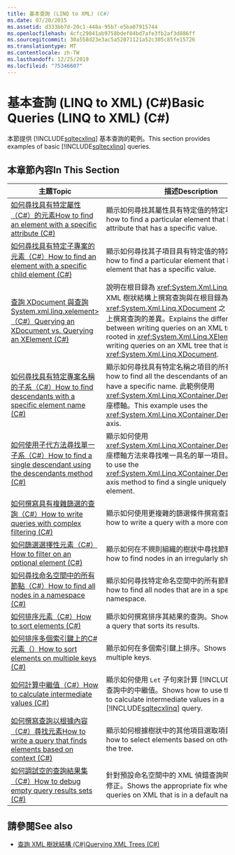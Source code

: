 ```yaml
---
title: 基本查詢 (LINQ to XML) (C#)
ms.date: 07/20/2015
ms.assetid: d333bb7d-20c1-448a-95b7-e5ba07915744
ms.openlocfilehash: 4cfc29041ab9758bdef04bd7afe3fb2af3d886ff
ms.sourcegitcommit: 30a558d23e3ac5a52071121a52c305c85fe15726
ms.translationtype: MT
ms.contentlocale: zh-TW
ms.lasthandoff: 12/25/2019
ms.locfileid: "75346607"
---
```

# <a name="basic-queries-linq-to-xml-c"></a><span data-ttu-id="2e579-102">基本查詢 (LINQ to XML) (C#)</span><span class="sxs-lookup"><span data-stu-id="2e579-102">Basic Queries (LINQ to XML) (C#)</span></span>
<span data-ttu-id="2e579-103">本節提供 [!INCLUDE[sqltecxlinq](~/includes/sqltecxlinq-md.md)] 基本查詢的範例。</span><span class="sxs-lookup"><span data-stu-id="2e579-103">This section provides examples of basic [!INCLUDE[sqltecxlinq](~/includes/sqltecxlinq-md.md)] queries.</span></span>  
  
## <a name="in-this-section"></a><span data-ttu-id="2e579-104">本章節內容</span><span class="sxs-lookup"><span data-stu-id="2e579-104">In This Section</span></span>  
  
|<span data-ttu-id="2e579-105">主題</span><span class="sxs-lookup"><span data-stu-id="2e579-105">Topic</span></span>|<span data-ttu-id="2e579-106">描述</span><span class="sxs-lookup"><span data-stu-id="2e579-106">Description</span></span>|  
|-----------|-----------------|  
|[<span data-ttu-id="2e579-107">如何尋找具有特定屬性（C#）的元素</span><span class="sxs-lookup"><span data-stu-id="2e579-107">How to find an element with a specific attribute (C#)</span></span>](./how-to-find-an-element-with-a-specific-attribute.md)|<span data-ttu-id="2e579-108">顯示如何尋找其屬性具有特定值的特定項目。</span><span class="sxs-lookup"><span data-stu-id="2e579-108">Shows how to find a particular element that has an attribute that has a specific value.</span></span>|
|[<span data-ttu-id="2e579-109">如何尋找具有特定子專案的元素（C#）</span><span class="sxs-lookup"><span data-stu-id="2e579-109">How to find an element with a specific child element (C#)</span></span>](./how-to-find-an-element-with-a-specific-child-element.md)|<span data-ttu-id="2e579-110">顯示如何尋找其子項目具有特定值的特定項目。</span><span class="sxs-lookup"><span data-stu-id="2e579-110">Shows how to find a particular element that has a child element that has a specific value.</span></span>|
|[<span data-ttu-id="2e579-111">查詢 XDocument 與查詢 System.xml.linq.xelement> （C#）</span><span class="sxs-lookup"><span data-stu-id="2e579-111">Querying an XDocument vs. Querying an XElement (C#)</span></span>](./querying-an-xdocument-vs-querying-an-xelement.md)|<span data-ttu-id="2e579-112">說明在根目錄為 <xref:System.Xml.Linq.XElement> 之 XML 樹狀結構上撰寫查詢與在根目錄為 <xref:System.Xml.Linq.XDocument> 之 XML 樹狀結構上撰寫查詢的差異。</span><span class="sxs-lookup"><span data-stu-id="2e579-112">Explains the differences between writing queries on an XML tree that is rooted in <xref:System.Xml.Linq.XElement> and writing queries on an XML tree that is rooted in <xref:System.Xml.Linq.XDocument>.</span></span>|  
|[<span data-ttu-id="2e579-113">如何尋找具有特定專案名稱的子系（C#）</span><span class="sxs-lookup"><span data-stu-id="2e579-113">How to find descendants with a specific element name (C#)</span></span>](./how-to-find-descendants-with-a-specific-element-name.md)|<span data-ttu-id="2e579-114">顯示如何尋找具有特定名稱之項目的所有子代。</span><span class="sxs-lookup"><span data-stu-id="2e579-114">Shows how to find all the descendants of an element that have a specific name.</span></span> <span data-ttu-id="2e579-115">此範例使用 <xref:System.Xml.Linq.XContainer.Descendants%2A> 座標軸。</span><span class="sxs-lookup"><span data-stu-id="2e579-115">This example uses the <xref:System.Xml.Linq.XContainer.Descendants%2A> axis.</span></span>|
|[<span data-ttu-id="2e579-116">如何使用子代方法尋找單一子系（C#）</span><span class="sxs-lookup"><span data-stu-id="2e579-116">How to find a single descendant using the descendants method (C#)</span></span>](./how-to-find-a-single-descendant-using-the-descendants-method.md)|<span data-ttu-id="2e579-117">顯示如何使用 <xref:System.Xml.Linq.XContainer.Descendants%2A> 座標軸方法來尋找唯一具名的單一項目。</span><span class="sxs-lookup"><span data-stu-id="2e579-117">Shows how to use the <xref:System.Xml.Linq.XContainer.Descendants%2A> axis method to find a single uniquely named element.</span></span>|
|[<span data-ttu-id="2e579-118">如何撰寫具有複雜篩選的查詢（C#）</span><span class="sxs-lookup"><span data-stu-id="2e579-118">How to write queries with complex filtering (C#)</span></span>](./how-to-write-queries-with-complex-filtering.md)|<span data-ttu-id="2e579-119">顯示如何使用更複雜的篩選條件撰寫查詢。</span><span class="sxs-lookup"><span data-stu-id="2e579-119">Shows how to write a query with a more complex filter.</span></span>|  
|[<span data-ttu-id="2e579-120">如何篩選選擇性元素（C#）</span><span class="sxs-lookup"><span data-stu-id="2e579-120">How to filter on an optional element (C#)</span></span>](./how-to-filter-on-an-optional-element.md)|<span data-ttu-id="2e579-121">顯示如何在不規則組織的樹狀中尋找節點。</span><span class="sxs-lookup"><span data-stu-id="2e579-121">Shows how to find nodes in an irregularly shaped tree.</span></span>|
|[<span data-ttu-id="2e579-122">如何尋找命名空間中的所有節點（C#）</span><span class="sxs-lookup"><span data-stu-id="2e579-122">How to find all nodes in a namespace (C#)</span></span>](./how-to-find-all-nodes-in-a-namespace.md)|<span data-ttu-id="2e579-123">顯示如何尋找特定命名空間中的所有節點。</span><span class="sxs-lookup"><span data-stu-id="2e579-123">Shows how to find all nodes that are in a specific namespace.</span></span>|
|[<span data-ttu-id="2e579-124">如何排序元素（C#）</span><span class="sxs-lookup"><span data-stu-id="2e579-124">How to sort elements (C#)</span></span>](./how-to-sort-elements.md)|<span data-ttu-id="2e579-125">顯示如何撰寫排序其結果的查詢。</span><span class="sxs-lookup"><span data-stu-id="2e579-125">Shows how to write a query that sorts its results.</span></span>|  
|[<span data-ttu-id="2e579-126">如何排序多個索引鍵上的C#元素（）</span><span class="sxs-lookup"><span data-stu-id="2e579-126">How to sort elements on multiple keys (C#)</span></span>](./how-to-sort-elements-on-multiple-keys.md)|<span data-ttu-id="2e579-127">顯示如何在多個索引鍵上排序。</span><span class="sxs-lookup"><span data-stu-id="2e579-127">Shows how to sort on multiple keys.</span></span>|  
|[<span data-ttu-id="2e579-128">如何計算中繼值（C#）</span><span class="sxs-lookup"><span data-stu-id="2e579-128">How to calculate intermediate values (C#)</span></span>](./how-to-calculate-intermediate-values.md)|<span data-ttu-id="2e579-129">顯示如何使用 `Let` 子句來計算 [!INCLUDE[sqltecxlinq](~/includes/sqltecxlinq-md.md)] 查詢中的中繼值。</span><span class="sxs-lookup"><span data-stu-id="2e579-129">Shows how to use the `Let` clause to calculate intermediate values in a [!INCLUDE[sqltecxlinq](~/includes/sqltecxlinq-md.md)] query.</span></span>|  
|[<span data-ttu-id="2e579-130">如何撰寫查詢以根據內容（C#）尋找元素</span><span class="sxs-lookup"><span data-stu-id="2e579-130">How to write a query that finds elements based on context (C#)</span></span>](./how-to-write-a-query-that-finds-elements-based-on-context.md)|<span data-ttu-id="2e579-131">顯示如何根據樹狀中的其他項目選取項目。</span><span class="sxs-lookup"><span data-stu-id="2e579-131">Shows how to select elements based on other elements in the tree.</span></span>|  
|[<span data-ttu-id="2e579-132">如何調試空的查詢結果集（C#）</span><span class="sxs-lookup"><span data-stu-id="2e579-132">How to debug empty query results sets (C#)</span></span>](./how-to-debug-empty-query-results-sets.md)|<span data-ttu-id="2e579-133">針對預設命名空間中的 XML 偵錯查詢時，顯示適當的修正。</span><span class="sxs-lookup"><span data-stu-id="2e579-133">Shows the appropriate fix when debugging queries on XML that is in a default namespace.</span></span>|  
  
## <a name="see-also"></a><span data-ttu-id="2e579-134">請參閱</span><span class="sxs-lookup"><span data-stu-id="2e579-134">See also</span></span>

- [<span data-ttu-id="2e579-135">查詢 XML 樹狀結構 (C#)</span><span class="sxs-lookup"><span data-stu-id="2e579-135">Querying XML Trees (C#)</span></span>](how-to-find-an-element-with-a-specific-attribute.md)

